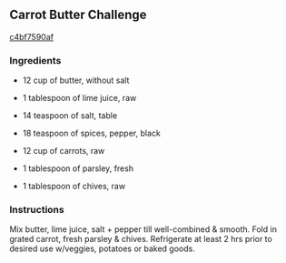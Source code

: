## Carrot Butter Challenge

[c4bf7590af](http://www.food.com/recipe/carrot-butter-challenge-245728)

### Ingredients

 - 12 cup of butter, without salt

 - 1 tablespoon of lime juice, raw

 - 14 teaspoon of salt, table

 - 18 teaspoon of spices, pepper, black

 - 12 cup of carrots, raw

 - 1 tablespoon of parsley, fresh

 - 1 tablespoon of chives, raw

### Instructions

Mix butter, lime juice, salt + pepper till well-combined & smooth. Fold in grated carrot, fresh parsley & chives. Refrigerate at least 2 hrs prior to desired use w/veggies, potatoes or baked goods.